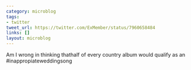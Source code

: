 ```yaml
---
category: microblog
tags:
- twitter
tweet_url: https://twitter.com/ExMember/status/7960658484
links: []
layout: microblog
---
```

Am I wrong in thinking thathalf of every country album would qualify as an #inappropiateweddingsong

